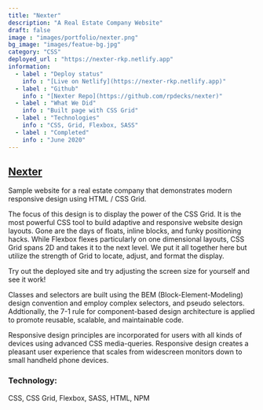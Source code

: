 ```yaml
---
title: "Nexter"
description: "A Real Estate Company Website"
draft: false
image : "images/portfolio/nexter.png"
bg_image: "images/featue-bg.jpg"
category: "CSS"
deployed_url : "https://nexter-rkp.netlify.app"
information:
  - label : "Deploy status"
    info : "[Live on Netlify](https://nexter-rkp.netlify.app)"
  - label : "Github"
    info : "[Nexter Repo](https://github.com/rpdecks/nexter)"
  - label : "What We Did"
    info : "Built page with CSS Grid"
  - label : "Technologies"
    info : "CSS, Grid, Flexbox, SASS"
  - label : "Completed"
    info : "June 2020"
---
```


## [ Nexter ](www.nexter-rkp.netlify.app)

Sample website for a real estate company that demonstrates modern responsive design using HTML / CSS Grid.  

The focus of this design is to display the power of the CSS Grid. It is the most powerful CSS tool to build adaptive and responsive website design layouts. Gone are the days of floats, inline blocks, and funky positioning hacks. While Flexbox flexes particularly on one dimensional layouts, CSS Grid spans 2D and takes it to the next level. We put it all together here but utilize the strength of Grid to locate, adjust, and format the display.

Try out the deployed site and try adjusting the screen size for yourself and see it work!

Classes and selectors are built using the BEM (Block-Element-Modeling) design convention and employ complex selectors, and pseudo selectors. Addtionally, the 7-1 rule for component-based design architecture is applied to promote reusable, scalable, and maintainable code.

Responsive design principles are incorporated for users with all kinds of devices using advanced CSS media-queries. Responsive design creates a pleasant user experience that scales from widescreen monitors down to small handheld phone devices.

### Technology:   
CSS, CSS Grid, Flexbox, SASS, HTML, NPM